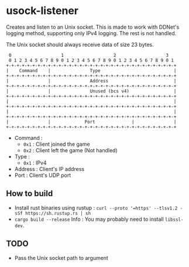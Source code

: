 # usock-listener

Creates and listen to an Unix socket.
This is made to work with DDNet's logging method, supporting only IPv4 logging. The rest is not handled.

The Unix socket should always receive data of size 23 bytes.

```
 0                   1                   2                   3
 0 1 2 3 4 5 6 7 8 9 0 1 2 3 4 5 6 7 8 9 0 1 2 3 4 5 6 7 8 9 0 1
+-+-+-+-+-+-+-+-+-+-+-+-+-+-+-+-+-+-+-+-+-+-+-+-+-+-+-+-+-+-+-+-+
|    Command    |               Type                            |
+-+-+-+-+-+-+-+-+-+-+-+-+-+-+-+-+-+-+-+-+-+-+-+-+-+-+-+-+-+-+-+-+
|               |               Address                         |
+-+-+-+-+-+-+-+-+-+-+-+-+-+-+-+-+-+-+-+-+-+-+-+-+-+-+-+-+-+-+-+-+
|               |               Unused (bcs v4)                 |
+-+-+-+-+-+-+-+-+-+-+-+-+-+-+-+-+-+-+-+-+-+-+-+-+-+-+-+-+-+-+-+-+
|                                                               |
+-+-+-+-+-+-+-+-+-+-+-+-+-+-+-+-+-+-+-+-+-+-+-+-+-+-+-+-+-+-+-+-+
|                                                               |
+-+-+-+-+-+-+-+-+-+-+-+-+-+-+-+-+-+-+-+-+-+-+-+-+-+-+-+-+-+-+-+-+
|               |             Port              |               |
+-+-+-+-+-+-+-+-+-+-+-+-+-+-+-+-+-+-+-+-+-+-+-+-+-+-+-+-+-+-+-+-+
```

- Command :
    - `0x1` : Client joined the game 
    - `0x2` : Client left the game (Not handled)
- Type :
    - `0x1` : IPv4
- Address : Client's IP address
- Port : Client's UDP port
 
## How to build
- Install rust binaries using rustup : `curl --proto '=https' --tlsv1.2 -sSf https://sh.rustup.rs | sh`
- `cargo build --release`
Info : You may probably need to install `libssl-dev`.

## TODO
- Pass the Unix socket path to argument
